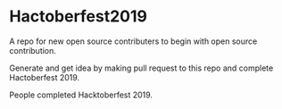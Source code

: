 # Hactoberfest2019
A repo for new open source contributers to begin with open source contribution.

Generate and get idea by making pull request to this repo and complete Hactoberfest 2019.

People completed Hacktoberfest 2019.
